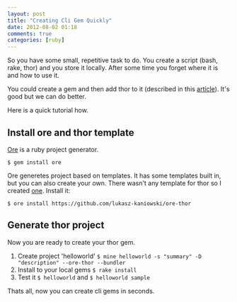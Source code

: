 ```yaml
---
layout: post
title: "Creating Cli Gem Quickly"
date: 2012-08-02 01:18
comments: true
categories: [ruby]
---
```


So you have some small, repetitive task to do. You create a script (bash, rake, thor) and you store it locally. After some time you forget where
it is and how to use it.

You could create a gem  and then add thor to it (described in this [article][1]). It's good but we can do better.

Here is a quick tutorial how.

## Install ore and thor template

[Ore][2] is a ruby project generator.

`$ gem install ore`

Ore generetes project based on templates. It has some templates built in, but you can also create your own.
There wasn't any template for thor so I created [one][3]. Install it:

`$ ore install https://github.com/lukasz-kaniowski/ore-thor`

## Generate thor project

Now you are ready to create your thor gem.

1. Create project 'helloworld' `$ mine helloworld -s "summary" -D "description" --ore-thor --bundler `
2. Install to your local gems `$ rake install`
3. Test it `$ helloworld` and `$ helloworld sample`

Thats all, now you can create cli gems in seconds.


[1]: http://chrisparai.so/creating-a-gem-from-a-thor-applicaton/ "Creating a Gem From a Thor Applicaton"
[2]: https://github.com/ruby-ore/ore
[3]: https://github.com/lukasz-kaniowski/ore-thor


